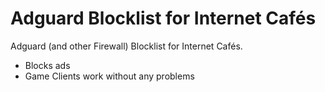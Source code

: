# Adguard Blocklist for Internet Cafés
Adguard (and other Firewall) Blocklist for Internet Cafés.
- Blocks ads
- Game Clients work without any problems
